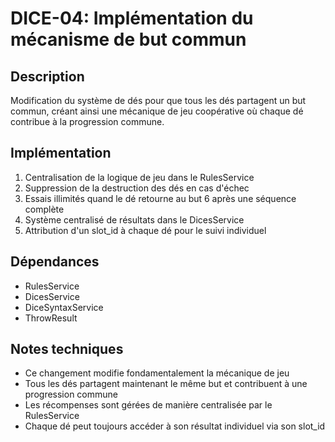 # DICE-04: Implémentation du mécanisme de but commun

## Description
Modification du système de dés pour que tous les dés partagent un but commun, créant ainsi une mécanique de jeu coopérative où chaque dé contribue à la progression commune.

## Implémentation
1. Centralisation de la logique de jeu dans le RulesService
2. Suppression de la destruction des dés en cas d'échec
3. Essais illimités quand le dé retourne au but 6 après une séquence complète
4. Système centralisé de résultats dans le DicesService
5. Attribution d'un slot_id à chaque dé pour le suivi individuel

## Dépendances
- RulesService
- DicesService
- DiceSyntaxService
- ThrowResult

## Notes techniques
- Ce changement modifie fondamentalement la mécanique de jeu
- Tous les dés partagent maintenant le même but et contribuent à une progression commune
- Les récompenses sont gérées de manière centralisée par le RulesService
- Chaque dé peut toujours accéder à son résultat individuel via son slot_id
